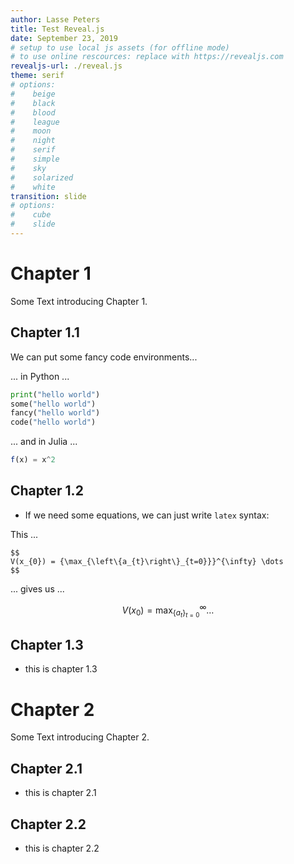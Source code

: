 ```yaml
---
author: Lasse Peters
title: Test Reveal.js
date: September 23, 2019
# setup to use local js assets (for offline mode)
# to use online rescources: replace with https://revealjs.com
revealjs-url: ./reveal.js
theme: serif
# options:
#    beige
#    black
#    blood
#    league
#    moon
#    night
#    serif
#    simple
#    sky
#    solarized
#    white
transition: slide
# options:
#    cube
#    slide
---
```


# Chapter 1

Some Text introducing Chapter 1.

## Chapter 1.1

We can put some fancy code environments...

... in Python ...

```python
print("hello world")
some("hello world")
fancy("hello world")
code("hello world")
```
... and in Julia ...

```julia
f(x) = x^2
```

## Chapter 1.2

- If we need some equations, we can just write `latex` syntax:

This ...

```makrdown
$$
V(x_{0}) = {\max_{\left\{a_{t}\right\}_{t=0}}}^{\infty} \dots
$$
```

... gives us ...

$$
V(x_{0}) = {\max_{\left\{a_{t}\right\}_{t=0}}}^{\infty} \dots
$$


## Chapter 1.3

- this is chapter 1.3

# Chapter 2

Some Text introducing Chapter 2.

## Chapter 2.1

- this is chapter 2.1

## Chapter 2.2

- this is chapter 2.2
